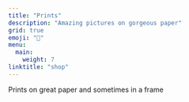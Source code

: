 ```yaml
---
title: "Prints"
description: "Amazing pictures on gorgeous paper"
grid: true
emoji: "💸"
menu:
  main:
    weight: 7
linktitle: "shop"
---
```


Prints on great paper and sometimes in a frame
